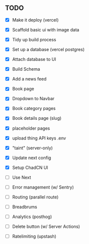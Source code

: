 ## TODO

- [x] Make it deploy (vercel)
- [x] Scaffold basic ui with image data
- [x] Tidy up build process
- [x] Set up a database (vercel postgres)
- [x] Attach database to UI
- [x] Build Schema
- [x] Add a news feed
- [x] Book page
- [x] Dropdown to Navbar
- [x] Book category pages
- [x] Book details page (slug)
- [x] placeholder pages
- [x] upload thing API keys .env
- [x] "taint" (server-only)
- [x] Update next config
- [x] Setup ChadCN UI
- [ ] Use Next
- [ ] Error management (w/ Sentry)
- [ ] Routing (parallel route)
- [ ] Breadbrums
- [ ] Analytics (posthog)
- [ ] Delete button (w/ Server Actions)
- [ ] Ratelimiting (upstash)

